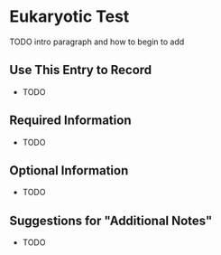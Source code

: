 # Eukaryotic Test

TODO intro paragraph and how to begin to add

## Use This Entry to Record

- TODO

## Required Information

- TODO

## Optional Information

- TODO

## Suggestions for "Additional Notes"

- TODO